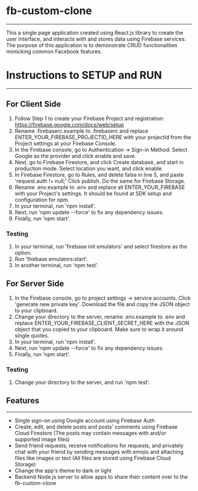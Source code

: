 # fb-custom-clone

---

This a single page application created using React.js library to create the user interface, and interacts with and stores data using Firebase services.
The purpose of this application is to demonstrate CRUD functionalities mimicking common Facebook features.

# Instructions to SETUP and RUN

---

## For Client Side

1. Follow Step 1 to create your Firebase Project and registration: https://firebase.google.com/docs/web/setup
2. Rename .firebaserc.example to .firebaserc and replace ENTER_YOUR_FIREBASE_PROJECTID_HERE with your projectId from the Project settings at your Firebase Console.
3. In the Firebase console, go to Authentication -> Sign-in Method. Select Google as the provider and click enable and save.
4. Next, go to Firebase Firestore, and click Create database, and start in production mode. Select location you want, and click enable.
5. In Firebase Firestore, go to Rules, and delete false in line 5, and paste 'request.auth != null;' Click publish. Do the same for Firebase Storage.
6. Rename .env.example to .env and replace all ENTER_YOUR_FIREBASE with your Project's settings. It should be found at SDK setup and configuration for npm.
7. In your terminal, run 'npm install'.
8. Next, run 'npm update --force' to fix any dependency issues.
9. Finally, run 'npm start'.

### Testing

1. In your terminal, run 'firebase init emulators' and select firestore as the option.
2. Run 'firebase emulators:start'.
3. In another terminal, run 'npm test'.


## For Server Side

1. In the Firebase console, go to project settings -> service accounts. Click 'generate new private key'. Download the file and copy the JSON object to your clipboard.
2. Change your directory to the server, rename .env.example to .env and replace ENTER_YOUR_FIREBASE_CLIENT_SECRET_HERE with the JSON object that you copied to your clipboard. Make sure to wrap it around single quotes.
3. In your terminal, run 'npm install'.
4. Next, run 'npm update --force' to fix any dependency issues.
5. Finally, run 'npm start'.

### Testing

1. Change your directory to the server, and run 'npm test'.


## Features

---

- Single sign-on using Google account using Firebase Auth
- Create, edit, and delete posts and posts' comments using Firebase Cloud Firestore (The posts may contain messages with and/or supported image files)
- Send friend requests, receive notifications for requests, and privately chat with your friend by sending messages with emojis and attaching files like images or text (All files are stored using Firebase Cloud Storage)
- Change the app's theme to dark or light
- Backend Node.js server to allow apps to share their content over to the fb-custom-clone